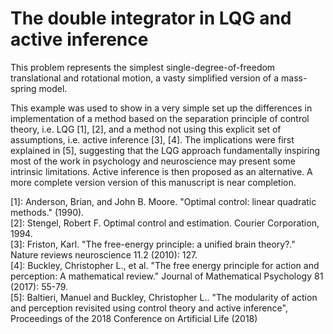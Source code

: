 # The double integrator in LQG and active inference
This problem represents the simplest single-degree-of-freedom translational and rotational motion, a vasty simplified version of a mass-spring model.

This example was used to show in a very simple set up the differences in implementation of a method based on the separation principle of control theory, i.e. LQG [1], [2], and a method not using this explicit set of assumptions, i.e. active inference [3], [4].
The implications were first explained in [5], suggesting that the LQG approach fundamentally inspiring most of the work in psychology and neuroscience may present some intrinsic limitations. Active inference is then proposed as an alternative. A more complete version version of this manuscript is near completion.




[1]: Anderson, Brian, and John B. Moore. "Optimal control: linear quadratic methods." (1990).  
[2]: Stengel, Robert F. Optimal control and estimation. Courier Corporation, 1994.  
[3]: Friston, Karl. "The free-energy principle: a unified brain theory?." Nature reviews neuroscience 11.2 (2010): 127.  
[4]: Buckley, Christopher L., et al. "The free energy principle for action and perception: A mathematical review." Journal of Mathematical Psychology 81 (2017): 55-79.  
[5]: Baltieri, Manuel and Buckley, Christopher L.. "The modularity of action and perception revisited using control theory and active inference", Proceedings of the 2018 Conference on Artificial Life (2018)
